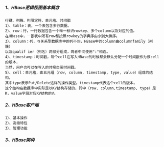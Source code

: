 
##### 1、HBase逻辑视图基本概念
    行键、列簇、列限定符、单元格、时间戳
    1）、table：表，一个表包含多行数据。
    2）、row：行，一行数据包含一个唯一标识rowkey、多个column以及对应的值。
    在HBase中，一张表中所有row都按照rowkey的字典序由小到大排序。
    3）、column：列，与关系型数据库中的列不同，HBase中的column由columnfamily（列簇）
    以及qualif ier（列名）两部分组成，两者中间使用":"相连。
    4）、timestamp：时间戳，每个cell在写入HBase的时候都会默认分配一个时间戳作为该cell的版本，
    当然，用户也可以在写入的时候自带时间戳。
    5）、cell：单元格，由五元组（row, column, timestamp, type, value）组成的结构，
    其中type表示Put/Delete这样的操作类型，timestamp代表这个cell的版本。
    这个结构在数据库中实际是以KV结构存储的，其中（row, column,timestamp, type）是K，value字段对应KV结构的V。
    
    
##### 2、HBase客户端
    1）、基本操作
    2）、高级特性
    3）、管理功能
    
##### 3、HBase架构

